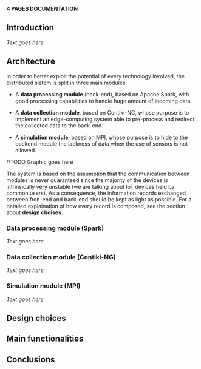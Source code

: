 **4 PAGES DOCUMENTATION**

## Introduction

_Text goes here_

## Architecture

In order to better exploit the potential of every technology involved, the distributed sistem is split in three main modules:

* A **data processing module** (back-end), based on Apache Spark, with good processing capabilities to handle huge amount of incoming data.

* A **data collection module**, based on Contiki-NG, whose purpose is to implement an edge-computing system able to pre-process and redirect the collected data to the back-end.

* A **simulation module**, based on MPI, whose purpose is to hide to the backend module the lackness of data when the use of sensors is not allowed.

//TODO Graphic goes here

The system is based on the assumption that the communication between modules is never guaranteed since the majority of the devices is intrinsically very unstable (we are talking about IoT devices held by common users). As a consequence, the information records exchanged between fron-end and back-end should be kept as light as possible. For a detailed explaination of how every record is composed, see the section about **design choises**.

### Data processing module (Spark)

_Text goes here_

### Data collection module (Contiki-NG)

_Text goes here_

### Simulation module (MPI)

_Text goes here_

## Design choices

## Main functionalities

## Conclusions
